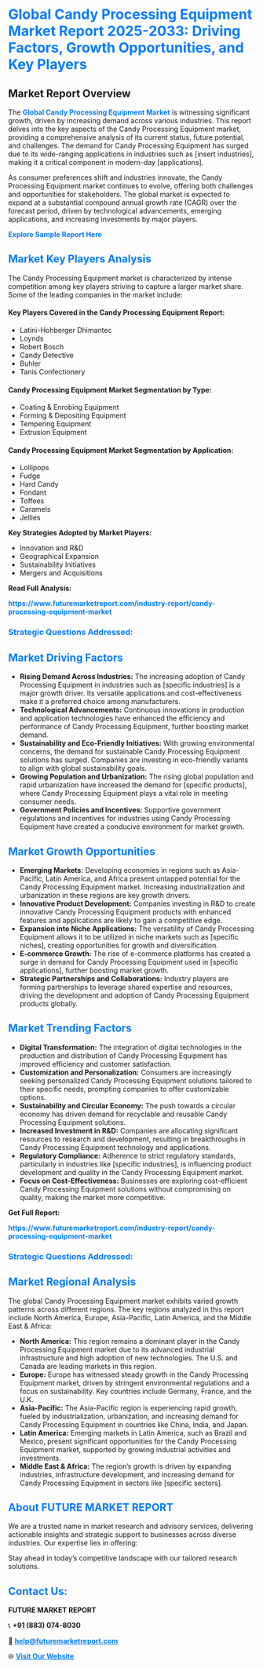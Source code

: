 <h1 style="color: #007BFF;">Global Candy Processing Equipment Market Report 2025-2033: Driving Factors, Growth Opportunities, and Key Players</h1>

<section id="overview">
<h2>Market Report Overview</h2>
<p>The <a href="https://www.futuremarketreport.com/industry-report/candy-processing-equipment-market" style="color: #007BFF; text-decoration: none;"><strong>Global Candy Processing Equipment Market</strong></a> is witnessing significant growth, driven by increasing demand across various industries. This report delves into the key aspects of the Candy Processing Equipment market, providing a comprehensive analysis of its current status, future potential, and challenges. The demand for Candy Processing Equipment has surged due to its wide-ranging applications in industries such as [insert industries], making it a critical component in modern-day [applications].</p>
<p>As consumer preferences shift and industries innovate, the Candy Processing Equipment market continues to evolve, offering both challenges and opportunities for stakeholders. The global market is expected to expand at a substantial compound annual growth rate (CAGR) over the forecast period, driven by technological advancements, emerging applications, and increasing investments by major players.</p>
</section>

<section id="overview">
<p><a href="https://www.futuremarketreport.com/request-sample/reportId=92954" style="color: #007BFF; text-decoration: none;"><strong>Explore Sample Report Here</strong></a></p>
</section>

<section id="key-players">
<h2 style="color: #007BFF;">Market Key Players Analysis</h2>
<p>The Candy Processing Equipment market is characterized by intense competition among key players striving to capture a larger market share. Some of the leading companies in the market include:</p>
<h4>Key Players Covered in the Candy Processing Equipment Report:</h4>
<ul><li>Latini-Hohberger Dhimantec</li><li>Loynds</li><li>Robert Bosch</li><li>Candy Detective</li><li>Buhler</li><li>Tanis Confectionery</li></ul>
<h4>Candy Processing Equipment Market Segmentation by Type:</h4>
<ul><li>Coating &amp; Enrobing Equipment</li><li>Forming &amp; Depositing Equipment</li><li>Tempering Equipment</li><li>Extrusion Equipment</li></ul>

<h4>Candy Processing Equipment Market Segmentation by Application:</h4>
<ul><li>Lollipops</li><li>Fudge</li><li>Hard Candy</li><li>Fondant</li><li>Toffees</li><li>Caramels</li><li>Jellies</li></ul>
<p><strong>Key Strategies Adopted by Market Players:</strong></p>
<ul>
<li>Innovation and R&D</li>
<li>Geographical Expansion</li>
<li>Sustainability Initiatives</li>
<li>Mergers and Acquisitions</li>
</ul>
</section>

<section>
<p><strong>Read Full Analysis: </strong></p><a href="https://www.futuremarketreport.com/industry-report/candy-processing-equipment-market" style="color: #007BFF; text-decoration: none;"><strong>https://www.futuremarketreport.com/industry-report/candy-processing-equipment-market</strong></a>
<h3 style="color: #007BFF;">Strategic Questions Addressed:</h3>
</section>

<section id="driving-factors">
<h2 style="color: #007BFF;">Market Driving Factors</h2>
<ul>
<li><strong>Rising Demand Across Industries:</strong> The increasing adoption of Candy Processing Equipment in industries such as [specific industries] is a major growth driver. Its versatile applications and cost-effectiveness make it a preferred choice among manufacturers.</li>
<li><strong>Technological Advancements:</strong> Continuous innovations in production and application technologies have enhanced the efficiency and performance of Candy Processing Equipment, further boosting market demand.</li>
<li><strong>Sustainability and Eco-Friendly Initiatives:</strong> With growing environmental concerns, the demand for sustainable Candy Processing Equipment solutions has surged. Companies are investing in eco-friendly variants to align with global sustainability goals.</li>
<li><strong>Growing Population and Urbanization:</strong> The rising global population and rapid urbanization have increased the demand for [specific products], where Candy Processing Equipment plays a vital role in meeting consumer needs.</li>
<li><strong>Government Policies and Incentives:</strong> Supportive government regulations and incentives for industries using Candy Processing Equipment have created a conducive environment for market growth.</li>
</ul>
</section>

<section id="growth-opportunities">
<h2 style="color: #007BFF;">Market Growth Opportunities</h2>
<ul>
<li><strong>Emerging Markets:</strong> Developing economies in regions such as Asia-Pacific, Latin America, and Africa present untapped potential for the Candy Processing Equipment market. Increasing industrialization and urbanization in these regions are key growth drivers.</li>
<li><strong>Innovative Product Development:</strong> Companies investing in R&D to create innovative Candy Processing Equipment products with enhanced features and applications are likely to gain a competitive edge.</li>
<li><strong>Expansion into Niche Applications:</strong> The versatility of Candy Processing Equipment allows it to be utilized in niche markets such as [specific niches], creating opportunities for growth and diversification.</li>
<li><strong>E-commerce Growth:</strong> The rise of e-commerce platforms has created a surge in demand for Candy Processing Equipment used in [specific applications], further boosting market growth.</li>
<li><strong>Strategic Partnerships and Collaborations:</strong> Industry players are forming partnerships to leverage shared expertise and resources, driving the development and adoption of Candy Processing Equipment products globally.</li>
</ul>
</section>

<section id="trending-factors">
<h2 style="color: #007BFF;">Market Trending Factors</h2>
<ul>
<li><strong>Digital Transformation:</strong> The integration of digital technologies in the production and distribution of Candy Processing Equipment has improved efficiency and customer satisfaction.</li>
<li><strong>Customization and Personalization:</strong> Consumers are increasingly seeking personalized Candy Processing Equipment solutions tailored to their specific needs, prompting companies to offer customizable options.</li>
<li><strong>Sustainability and Circular Economy:</strong> The push towards a circular economy has driven demand for recyclable and reusable Candy Processing Equipment solutions.</li>
<li><strong>Increased Investment in R&D:</strong> Companies are allocating significant resources to research and development, resulting in breakthroughs in Candy Processing Equipment technology and applications.</li>
<li><strong>Regulatory Compliance:</strong> Adherence to strict regulatory standards, particularly in industries like [specific industries], is influencing product development and quality in the Candy Processing Equipment market.</li>
<li><strong>Focus on Cost-Effectiveness:</strong> Businesses are exploring cost-efficient Candy Processing Equipment solutions without compromising on quality, making the market more competitive.</li>
</ul>
</section>

<section>
<p><strong>Get Full Report: </strong></p><a href="https://www.futuremarketreport.com/industry-report/candy-processing-equipment-market" style="color: #007BFF; text-decoration: none;"><strong>https://www.futuremarketreport.com/industry-report/candy-processing-equipment-market</strong></a>
<h3 style="color: #007BFF;">Strategic Questions Addressed:</h3>
</section>


<section id="regional-analysis">
<h2 style="color: #007BFF;">Market Regional Analysis</h2>
<p>The global Candy Processing Equipment market exhibits varied growth patterns across different regions. The key regions analyzed in this report include North America, Europe, Asia-Pacific, Latin America, and the Middle East & Africa:</p>
<ul>
<li><strong>North America:</strong> This region remains a dominant player in the Candy Processing Equipment market due to its advanced industrial infrastructure and high adoption of new technologies. The U.S. and Canada are leading markets in this region.</li>
<li><strong>Europe:</strong> Europe has witnessed steady growth in the Candy Processing Equipment market, driven by stringent environmental regulations and a focus on sustainability. Key countries include Germany, France, and the U.K.</li>
<li><strong>Asia-Pacific:</strong> The Asia-Pacific region is experiencing rapid growth, fueled by industrialization, urbanization, and increasing demand for Candy Processing Equipment in countries like China, India, and Japan.</li>
<li><strong>Latin America:</strong> Emerging markets in Latin America, such as Brazil and Mexico, present significant opportunities for the Candy Processing Equipment market, supported by growing industrial activities and investments.</li>
<li><strong>Middle East & Africa:</strong> The region’s growth is driven by expanding industries, infrastructure development, and increasing demand for Candy Processing Equipment in sectors like [specific sectors].</li>
</ul>
</section>

<footer>
<h2 style="color: #007BFF;">About FUTURE MARKET REPORT</h2>
<p>We are a trusted name in market research and advisory services, delivering actionable insights and strategic support to businesses across diverse industries. Our expertise lies in offering:</p>

<p>Stay ahead in today’s competitive landscape with our tailored research solutions.</p>

<h2 style="color: #007BFF;">Contact Us:</h2>
<p><strong>FUTURE MARKET REPORT</strong></p>
<p>📞 <strong>+91 (883) 074-8030</strong></p>
<p>📧 <strong><a href="mailto:help@futuremarketreport.com" style="color: #007BFF;">help@futuremarketreport.com</a></strong></p>
<p>🌐 <strong><a href="https://www.futuremarketreport.com/" style="color: #007BFF;">Visit Our Website</a></strong></p>
</footer>